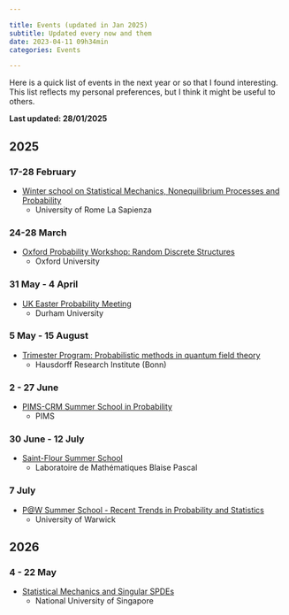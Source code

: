 ```yaml
---

title: Events (updated in Jan 2025)
subtitle: Updated every now and them
date: 2023-04-11 09h34min
categories: Events

---
```


Here is a quick list of events in the next year or so that I found interesting. This list reflects my personal preferences, but I think it might be useful to others.

**Last updated: 28/01/2025** 

## 2025

### 17-28 February 
- [Winter school on Statistical Mechanics, Nonequilibrium Processes and Probability](https://sites.google.com/view/winterschoolsapienza/home)
	- University of Rome La Sapienza

### 24-28 March
- [Oxford Probability Workshop: Random Discrete Structures](https://davidgeldbach.wixsite.com/website)
	- Oxford University

### 31 May - 4 April
- [UK Easter Probability Meeting](https://www2.mathematik.tu-darmstadt.de/~stochastik/SpringSchool2025/)
	- Durham University

### 5 May - 15 August
- [Trimester Program: Probabilistic methods in quantum field theory](https://www.mathematics.uni-bonn.de/him/programs/future/him-trimester-program-probalilistic-methods-in-quantum-field-theory)
	- Hausdorff Research Institute (Bonn)

### 2 - 27 June 
- [PIMS-CRM Summer School in Probability](https://secure.math.ubc.ca/Links/ssprob25/index.php)
	- PIMS

### 30 June - 12 July
- [Saint-Flour Summer School](https://lmbp.uca.fr/stflour/stflour-en.php)
	- Laboratoire de Mathématiques Blaise Pascal

### 7 July 
- [P@W  Summer School - Recent Trends in Probability and Statistics](https://warwick.ac.uk/fac/sci/statistics/news/patw_summer_school/)
	- University of Warwick

## 2026
### 4 - 22 May
- [Statistical Mechanics and Singular SPDEs](https://ims.nus.edu.sg/events/statistics_singularspdes/)
	- National University of Singapore
